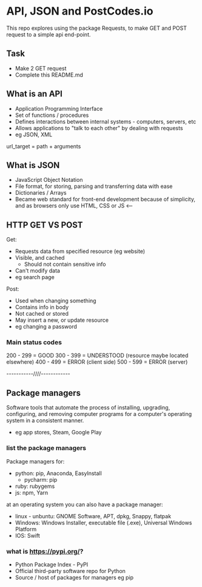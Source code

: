 # API, JSON and PostCodes.io


This repo explores using the package Requests, to make GET and POST request to a simple api end-point. 

## Task 
- Make 2 GET request
- Complete this README.md

## What is an API
- Application Programming Interface
- Set of functions / procedures
- Defines interactions between internal systems - computers, servers, etc
- Allows applications to "talk to each other" by dealing with requests
- eg JSON, XML

url_target = path + arguments

## What is JSON
- JavaScript Object Notation
- File format, for storing, parsing and transferring data with ease
- Dictionaries / Arrays
- Became web standard for front-end development because of simplicity, and as browsers only use HTML, CSS or JS <-- 


## HTTP GET VS POST

Get:
- Requests data from specified resource (eg website)
- Visible, and cached
    - Should not contain sensitive info
- Can't modify data
- eg search page

Post:
- Used when changing something
- Contains info in body
- Not cached or stored
- May insert a new, or update resource
- eg changing a password
 

### Main status codes 

200 - 299   = GOOD
300 - 399   = UNDERSTOOD (resource maybe located elsewhere)
400 - 499   = ERROR (client side)
500 - 599   = ERROR (server)

-----------////------------

## Package managers

Software tools that automate the process of installing, upgrading, configuring, and removing computer programs for a computer's operating system in a consistent manner.

- eg app stores, Steam, Google Play

### list the package managers

Package managers for:
- python: pip, Anaconda, EasyInstall 
    - pycharm: pip
- ruby: rubygems
- js: npm, Yarn

at an operating system you can also have a package manager:
- linux - unbuntu: GNOME Software, APT, dpkg, Snappy, flatpak
- Windows: Windows Installer, executable file (.exe), Universal Windows Platform
- IOS: Swift


### what is https://pypi.org/?

- Python Package Index - PyPI
- Official third-party software repo for Python
- Source / host of packages for managers eg pip
